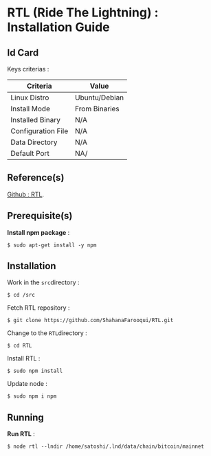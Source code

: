 RTL (Ride The Lightning) : Installation Guide
==
Id Card
-
Keys criterias :
<table>
    <thead>
        <tr>
            <th>Criteria</th>
            <th>Value</th>
        </tr>
    </thead>
    <tbody>
        <tr>
            <td>Linux Distro</td>
            <td>Ubuntu/Debian</td>
        </tr>
        <tr>
            <td>Install Mode</td>
            <td>From Binaries</td>
        </tr>
        <tr>
            <td>Installed Binary</td>
            <td>N/A</td>
        </tr>
        <tr>
            <td>Configuration File</td>
            <td>N/A</td>
        </tr>
        <tr>
            <td>Data Directory</td>
            <td>N/A</td>
        </tr>
        <tr>
            <td>Default Port</td>
            <td>NA/</td>
        </tr>
    </tbody>
</table>

Reference(s)
-
<a href="https://github.com/ShahanaFarooqui/RTL/blob/master/README.md">Github : RTL</a>.  

Prerequisite(s)
-
__Install npm package__ :   
<pre><code>$ sudo apt-get install -y npm</code></pre>

Installation
-
Work in the ```src```directory :
<pre><code>$ cd /src</code></pre>

Fetch RTL repository :   
<pre><code>$ git clone https://github.com/ShahanaFarooqui/RTL.git</code></pre>

Change to the ```RTL```directory :
<pre><code>$ cd RTL</code></pre>

Install RTL :
<pre><code>$ sudo npm install</code></pre>

Update node :
<pre><code>$ sudo npm i npm</code></pre>

Running
-
__Run RTL__ :   
<pre><code>$ node rtl --lndir /home/satoshi/.lnd/data/chain/bitcoin/mainnet</code></pre>
